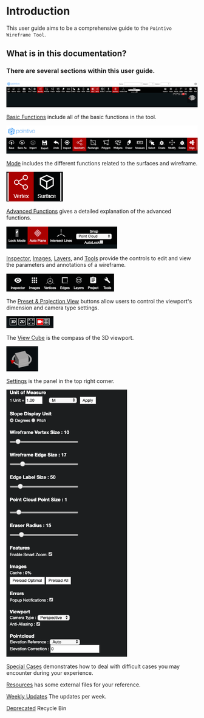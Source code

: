 # Introduction

This user guide aims to be a comprehensive guide to the `Pointivo Wireframe Tool`.

## What is in this documentation?

### **There are several sections within this user guide.**

![](.gitbook/assets/image%20%281%29.png)

[Basic Functions](basic-function/) include all of the basic functions in the tool.

![](.gitbook/assets/picture2%20%281%29.png)

[Mode](mode/) includes the different functions related to the surfaces and wireframe.

![](.gitbook/assets/vertex-and-surface-mode.png)

[Advanced Functions](advanced-function/) gives a detailed explanation of the advanced functions.

![](.gitbook/assets/picture3.png)

[Inspector](properties.md), [Images](images/), [Layers](layers/), and [Tools](tools/) provide the controls to edit and view the parameters and annotations of a wireframe.

![](.gitbook/assets/picture4%20%281%29.png)

The [Preset & Projection View](preset-and-projection-view.md) buttons allow users to control the viewport's dimension and camera type settings.

![](.gitbook/assets/picture5.png)

The [View Cube](view-cube.md) is the compass of the 3D viewport.

![](.gitbook/assets/picture6%20%281%29.png)

[Settings](settings.md) is the panel in the top right corner.

![](.gitbook/assets/p8.png)

[Special Cases](special-cases/) demonstrates how to deal with difficult cases you may encounter during your experience.

[Resources](resources/) has some external files for your reference.

[Weekly Updates](weekly-updates/) The updates per week.

[Deprecated](deprecated/) Recycle Bin

